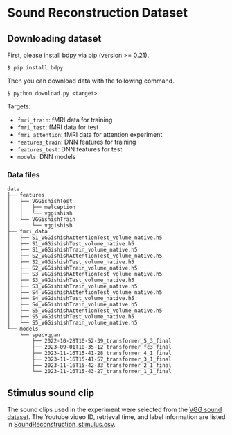 # Sound Reconstruction Dataset

## Downloading dataset

First, please install [bdpy](https://github.com/KamitaniLab/bdpy) via pip (version >= 0.21).

```
$ pip install bdpy
```

Then you can download data with the following command.

```
$ python download.py <target>
```

Targets:

- `fmri_train`: fMRI data for training
- `fmri_test`: fMRI data for test
- `fmri_attention`: fMRI data for attention experiment
- `features_train`: DNN features for training
- `features_test`: DNN features for test
- `models`: DNN models

### Data files

```
data
├── features
│   ├── VGGishishTest
│   │   ├── melception
│   │   └── vggishish
│   └── VGGishishTrain
│       └── vggishish
├── fmri_data
│   ├── S1_VGGishishAttentionTest_volume_native.h5
│   ├── S1_VGGishishTest_volume_native.h5
│   ├── S1_VGGishishTrain_volume_native.h5
│   ├── S2_VGGishishAttentionTest_volume_native.h5
│   ├── S2_VGGishishTest_volume_native.h5
│   ├── S2_VGGishishTrain_volume_native.h5
│   ├── S3_VGGishishAttentionTest_volume_native.h5
│   ├── S3_VGGishishTest_volume_native.h5
│   ├── S3_VGGishishTrain_volume_native.h5
│   ├── S4_VGGishishAttentionTest_volume_native.h5
│   ├── S4_VGGishishTest_volume_native.h5
│   ├── S4_VGGishishTrain_volume_native.h5
│   ├── S5_VGGishishAttentionTest_volume_native.h5
│   ├── S5_VGGishishTest_volume_native.h5
│   └── S5_VGGishishTrain_volume_native.h5
└── models
    └── specvqgan
        ├── 2022-10-28T10-52-39_transformer_5_3_final
        ├── 2023-09-01T10-35-12_transformer_fc3_final
        ├── 2023-11-16T15-41-28_transformer_4_1_final
        ├── 2023-11-16T15-41-57_transformer_3_1_final
        ├── 2023-11-16T15-42-33_transformer_2_1_final
        └── 2023-11-16T15-43-27_transformer_1_1_final
```

## Stimulus sound clip

The sound clips used in the experiment were selected from the [VGG sound dataset](https://www.robots.ox.ac.uk/~vgg/data/vggsound/). The Youtube video ID, retrieval time, and label information are listed in [SoundReconstruction_stimulus.csv](SoundReconstruction_stimulus.csv).
